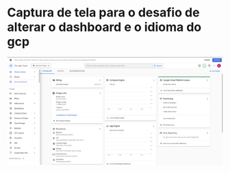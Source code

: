 # Captura de tela para o desafio de alterar o dashboard e o idioma do gcp

![img](Captura%20de%20tela%202023-01-26%20114334.png)
